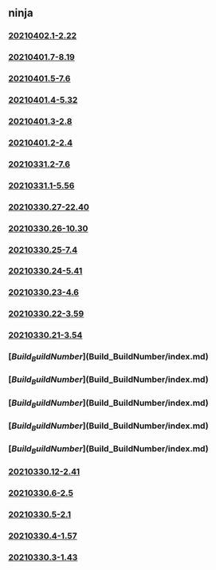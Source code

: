 ## ninja

### [20210402.1-2.22](20210402.1-2.22/index.md)
### [20210401.7-8.19](20210401.7-8.19/index.md)
### [20210401.5-7.6](20210401.5-7.6/index.md)
### [20210401.4-5.32](20210401.4-5.32/index.md)
### [20210401.3-2.8](20210401.3-2.8/index.md)
### [20210401.2-2.4](20210401.2-2.4/index.md)
### [20210331.2-7.6](20210331.2-7.6/index.md)
### [20210331.1-5.56](20210331.1-5.56/index.md)
### [20210330.27-22.40](20210330.27-22.40/index.md)
### [20210330.26-10.30](20210330.26-10.30/index.md)
### [20210330.25-7.4](20210330.25-7.4/index.md)
### [20210330.24-5.41](20210330.24-5.41/index.md)
### [20210330.23-4.6](20210330.23-4.6/index.md)
### [20210330.22-3.59](20210330.22-3.59/index.md)
### [20210330.21-3.54](20210330.21-3.54/index.md)
### [$Build_BuildNumber]($Build_BuildNumber/index.md)
### [$Build_BuildNumber]($Build_BuildNumber/index.md)
### [$Build_BuildNumber]($Build_BuildNumber/index.md)
### [$Build_BuildNumber]($Build_BuildNumber/index.md)
### [$Build_BuildNumber]($Build_BuildNumber/index.md)
### [20210330.12-2.41](20210330.12-2.41/index.md)
### [20210330.6-2.5](20210330.6-2.5/index.md)
### [20210330.5-2.1](lld-dep/ninja/20210330.5-2.1/index.md)
### [20210330.4-1.57](lld-dep/ninja/20210330.4-1.57/index.md)
### [20210330.3-1.43](lld-dep/ninja/20210330.3-1.43/index.html)

